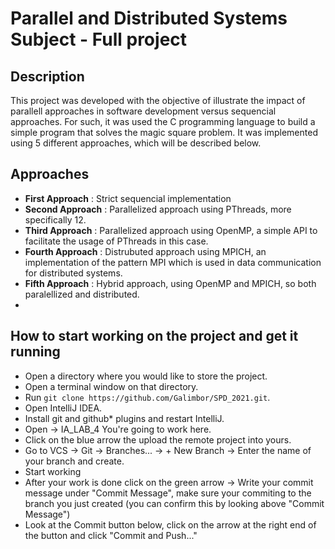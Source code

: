 # Parallel and Distributed Systems Subject - Full project 

## Description
This project was developed with the objective of illustrate the impact of parallell approaches in software development versus sequencial approaches. For such, it was used the C programming language to build a simple program that solves the magic square problem. It was implemented using 5 different approaches, which will be described below.

## Approaches

+ **First Approach** : Strict sequencial implementation
+ **Second Approach** : Parallelized approach using PThreads, more specifically 12.
+ **Third Approach** : Parallelized approach using OpenMP, a simple API to facilitate the usage of PThreads in this case.
+ **Fourth Approach** : Distrubuted approach using MPICH, an implementation of the pattern MPI which is used in data communication for distributed systems.
+ **Fifth Approach** : Hybrid approach, using OpenMP and MPICH, so both paralellized and distributed.
+  

## How to start working on the project and get it running

+ Open a directory where you would like to store the project.
+ Open a terminal window on that directory.
+ Run `git clone https://github.com/Galimbor/SPD_2021.git`.
+ Open IntelliJ IDEA.
+ Install git and github* plugins and restart IntelliJ.
+ Open -> IA_LAB_4    You're going to work here.
+ Click on the blue arrow the upload the remote project into yours.
+ Go to VCS -> Git -> Branches... -> + New Branch -> Enter the name of your branch and create.
+ Start working
+ After your work is done click on the green arrow -> Write your commit message under "Commit Message", make sure your commiting to the branch you just created (you can confirm this by looking above "Commit Message")
+ Look at the Commit button below, click on the arrow at the right end of the button and click "Commit and Push..."

